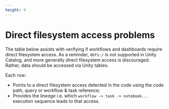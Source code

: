 ```yaml
---
height: 4
---
```


# Direct filesystem access problems

The table below assists with verifying if workflows and dashboards require direct filesystem access.
As a reminder, `dbfs:/` is not supported in Unity Catalog, and more generally direct filesystem access is discouraged.
Rather, data should be accessed via Unity tables.

Each row:
- Points to a direct filesystem access detected in the code using the code path, query or workflow & task reference;
- Provides the _lineage_ i.e. which `workflow -> task -> notebook...` execution sequence leads to that access.

